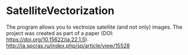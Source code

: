 # SatelliteVectorization

The program allows you to vectroize satellite (and not only) images.
The project was created as part of a paper (DOI: https://doi.org/10.15622/ia.22.1.5). 
http://ia.spcras.ru/index.php/sp/article/view/15528
